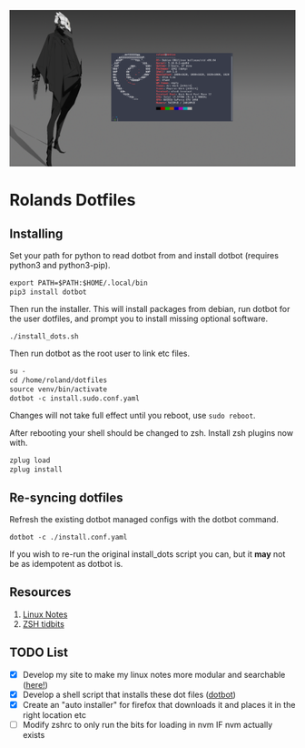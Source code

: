 ![heading](https://github.com/RolandWarburton/dotfiles/raw/master/Media/heading.png  "heading")

# Rolands Dotfiles

## Installing

Set your path for python to read dotbot from and install dotbot (requires python3 and python3-pip).

```none
export PATH=$PATH:$HOME/.local/bin
pip3 install dotbot
```

Then run the installer. This will install packages from debian, run dotbot for the user dotfiles, and prompt you to install missing optional software.

```none
./install_dots.sh
```

Then run dotbot as the root user to link etc files.

```none
su -
cd /home/roland/dotfiles
source venv/bin/activate
dotbot -c install.sudo.conf.yaml
```

Changes will not take full effect until you reboot, use `sudo reboot`.

After rebooting your shell should be changed to zsh. Install zsh plugins now with.

```none
zplug load
zplug install
```

## Re-syncing dotfiles

Refresh the existing dotbot managed configs with the dotbot command.

```none
dotbot -c ./install.conf.yaml
```

If you wish to re-run the original install_dots script you can, but it **may** not be as idempotent as dotbot is.

## Resources

1. [Linux Notes](https://blog.rolandw.dev/notes/linux/)
2. [ZSH tidbits](http://zzapper.co.uk/zshtips.html)

## TODO List

* [x] Develop my site to make my linux notes more modular and searchable ([here!](https://blog.rolandw.dev/notes/linux))
* [x] Develop a shell script that installs these dot files ([dotbot](https://github.com/anishathalye/dotbot))
* [x] Create an "auto installer" for firefox that downloads it and places it in the right location etc
* [ ] Modify zshrc to only run the bits for loading in nvm IF nvm actually exists
